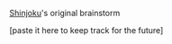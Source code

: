 [Shinjoku](https://github.com/Shinjoku)'s original brainstorm

\[paste it here to keep track for the future\]